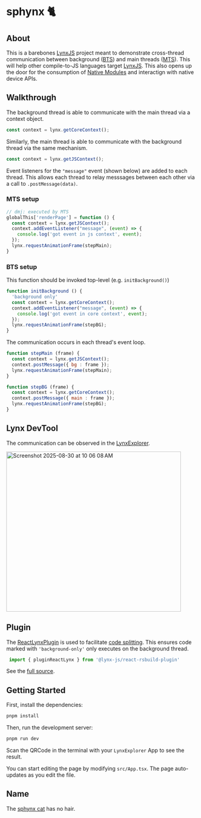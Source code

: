 sphynx 🐈
=======================

## About

This is a barebones [LynxJS](https://github.com/lynx-family/lynx) project meant to demonstrate cross-thread communication between background ([BTS](https://lynxjs.org/guide/scripting-runtime/index.html#background-thread)) and main threads ([MTS](https://lynxjs.org/react/main-thread-script.html)). This will help other compile-to-JS languages target [LynxJS](https://lynxjs.org). This also opens up the door for the consumption of [Native Modules](https://lynxjs.org/guide/use-native-modules#platform=ios) and interactign with native device APIs.

## Walkthrough

The background thread is able to communicate with the main thread via a context object.

```javascript
const context = lynx.getCoreContext();
```

Similarly, the main thread is able to communicate with the background thread via the same mechanism.

```javascript
const context = lynx.getJSContext();
```

Event listeners for the `"message"` event (shown below) are added to each thread. This allows each thread to relay messsages between each other via a call to `.postMessage(data)`.

### MTS setup

```javascript
// dmj: executed by MTS
globalThis['renderPage'] = function () {
  const context = lynx.getJSContext();
  context.addEventListener("message", (event) => {
    console.log('got event in js context', event);
  });
  lynx.requestAnimationFrame(stepMain);
}
 ```

### BTS setup

This function should be invoked top-level (e.g. `initBackground()`)

```javascript
function initBackground () {
  'background only'
  const context = lynx.getCoreContext();
  context.addEventListener("message", (event) => {
    console.log('got event in core context', event);
  });
  lynx.requestAnimationFrame(stepBG);
}
 ```

The communication occurs in each thread's event loop.

```javascript
function stepMain (frame) {
  const context = lynx.getJSContext();
  context.postMessage({ bg : frame });
  lynx.requestAnimationFrame(stepMain);
}

function stepBG (frame) {
  const context = lynx.getCoreContext();
  context.postMessage({ main : frame });
  lynx.requestAnimationFrame(stepBG);
}
```

## Lynx DevTool

The communication can be observed in the [LynxExplorer](https://lynxjs.org/guide/debugging/lynx-devtool.html).

<img width="461" height="422" alt="Screenshot 2025-08-30 at 10 06 08 AM" src="https://github.com/user-attachments/assets/f11f3e85-2ae5-4770-8947-50e44e02531f" />

## Plugin

The [ReactLynxPlugin](https://www.npmjs.com/package/@lynx-js/react-rsbuild-plugin) is used to facilitate [code splitting](https://lynxjs.org/react/code-splitting.html). This ensures code marked with `'background-only'` only executes on the background thread.

```typescript
 import { pluginReactLynx } from '@lynx-js/react-rsbuild-plugin'
```

See the [full source](src/index.ts).

## Getting Started

First, install the dependencies:

```bash
pnpm install
```

Then, run the development server:

```bash
pnpm run dev
```

Scan the QRCode in the terminal with your `LynxExplorer` App to see the result.

You can start editing the page by modifying `src/App.tsx`. The page auto-updates as you edit the file.

## Name

The [sphynx cat](https://en.wikipedia.org/wiki/Sphynx_cat) has no hair.
